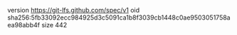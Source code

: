 version https://git-lfs.github.com/spec/v1
oid sha256:5fb33092ecc984925d3c5091ca1b8f3039cb1448c0ae9503051758aea98abb4f
size 442
